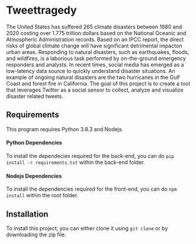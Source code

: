 # Tweettragedy

The United States has suffered 265 climate disasters between 1980 and 2020 costing over 1.775 trillion dollars based on the National Oceanic and Atmospheric Administration records. Based on an IPCC report, the direct risks of global climate change will have significant detrimental impacton urban areas. Responding to  natural disasters, such as earthquakes, floods, and wildfires, is a laborious task performed by on-the-ground emergency responders and analysts. In recent times,  social media has emerged as a low-latency data source to quickly understand disaster situations. An example of ongoing natural disasters are the two hurricanes in  the Gulf Coast and forest fire in California. The goal of this project is to create a tool that leverages Twitter as a social sensor to collect, analyze and  visualize disaster related tweets.


## Requirements

This program requires Python 3.8.3 and Nodejs. 

#### Python Dependencies
To install the dependecies required for the back-end, you can do `pip install -r requirements.txt` within the back-end folder.

#### Nodejs Dependencies
To install the dependencies required for the front-end, you can do `npm install` within the root folder.

## Installation

To install this project, you can either clone it using `git clone` or by downloading the zip file. 
